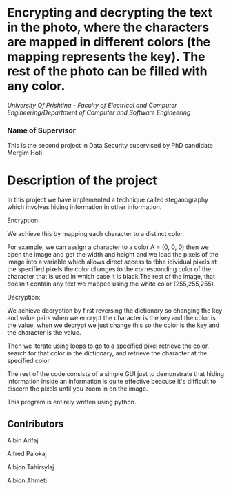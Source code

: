 # Encrypting and decrypting the text in the photo, where the characters are mapped in different colors (the mapping represents the key). The rest of the photo can be filled with any color.

_*University Of Prishtina - Faculty of Electrical and Computer Engineering/Department of Computer and Software Engineering*_

### Name of Supervisor
This is the second project in Data Security supervised by PhD candidate Mergim Hoti


# Description of the project

In this project we have implemented a technique called steganography which involves hiding information in other information.

Encryption:

We achieve this by mapping each character to a distinct color.

For example, we can assign a character to a color A = (0, 0, 0) then we open the image and get the width and height and we load the pixels of the image into a variable which allows direct access to tbhe idividual pixels  at the specified pixels the color changes to the corresponding color of the character that is used in which case it is black.The rest of the image, that doesn't contain any text we mapped using the white color (255,255,255).


Decryption:

We achieve decryption by first reversing the dictionary so changing the key and value pairs when we encrypt the character is the key and the color is the value, when we decrypt we just change this so the color is the key and the character is the value.

Then we iterate using loops to go to a specified pixel retrieve the color, search for that color in the dictionary, and retrieve the character at the specified color.   



The rest of the code consists of a simple GUI just to demonstrate that hiding information inside an information is quite effective beacuse it's difficult to discern the pixels until you zoom in on the image. 


This program is entirely written using python.      



## Contributors
Albin Arifaj 

Alfred Palokaj

Albjon Tahirsylaj

Albion Ahmeti
